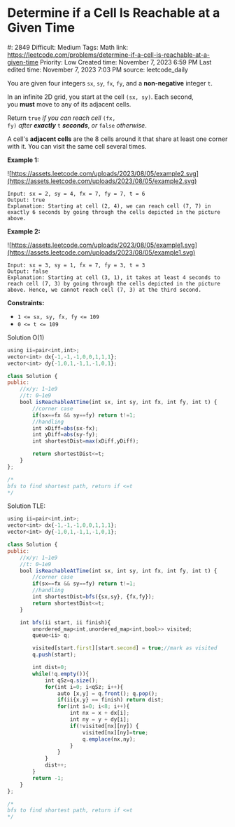 # Determine if a Cell Is Reachable at a Given Time

#: 2849
Difficult: Medium
Tags: Math
link: https://leetcode.com/problems/determine-if-a-cell-is-reachable-at-a-given-time
Priority: Low
Created time: November 7, 2023 6:59 PM
Last edited time: November 7, 2023 7:03 PM
source: leetcode_daily

You are given four integers `sx`, `sy`, `fx`, `fy`, and a **non-negative** integer `t`.

In an infinite 2D grid, you start at the cell `(sx, sy)`. Each second, you **must** move to any of its adjacent cells.

Return `true` *if you can reach cell* `(fx, fy)` *after **exactly*** `t` ***seconds***, *or* `false` *otherwise*.

A cell's **adjacent cells** are the 8 cells around it that share at least one corner with it. You can visit the same cell several times.

**Example 1:**

![https://assets.leetcode.com/uploads/2023/08/05/example2.svg](https://assets.leetcode.com/uploads/2023/08/05/example2.svg)

```
Input: sx = 2, sy = 4, fx = 7, fy = 7, t = 6
Output: true
Explanation: Starting at cell (2, 4), we can reach cell (7, 7) in exactly 6 seconds by going through the cells depicted in the picture above.

```

**Example 2:**

![https://assets.leetcode.com/uploads/2023/08/05/example1.svg](https://assets.leetcode.com/uploads/2023/08/05/example1.svg)

```
Input: sx = 3, sy = 1, fx = 7, fy = 3, t = 3
Output: false
Explanation: Starting at cell (3, 1), it takes at least 4 seconds to reach cell (7, 3) by going through the cells depicted in the picture above. Hence, we cannot reach cell (7, 3) at the third second.

```

**Constraints:**

- `1 <= sx, sy, fx, fy <= 109`
- `0 <= t <= 109`

Solution O(1)

```jsx
using ii=pair<int,int>;
vector<int> dx{-1,-1,-1,0,0,1,1,1};
vector<int> dy{-1,0,1,-1,1,-1,0,1};

class Solution {
public:
    //x/y: 1~1e9
    //t: 0~1e9
    bool isReachableAtTime(int sx, int sy, int fx, int fy, int t) {
        //corner case
        if(sx==fx && sy==fy) return t!=1;
        //handling
        int xDiff=abs(sx-fx);
        int yDiff=abs(sy-fy);
        int shortestDist=max(xDiff,yDiff);

        return shortestDist<=t;
    }
};

/*
bfs to find shortest path, return if <=t
*/
```

Solution TLE:

```jsx
using ii=pair<int,int>;
vector<int> dx{-1,-1,-1,0,0,1,1,1};
vector<int> dy{-1,0,1,-1,1,-1,0,1};

class Solution {
public:
    //x/y: 1~1e9
    //t: 0~1e9
    bool isReachableAtTime(int sx, int sy, int fx, int fy, int t) {
        //corner case
        if(sx==fx && sy==fy) return t!=1;
        //handling
        int shortestDist=bfs({sx,sy}, {fx,fy});
        return shortestDist<=t;
    }

    int bfs(ii start, ii finish){
        unordered_map<int,unordered_map<int,bool>> visited;
        queue<ii> q;

        visited[start.first][start.second] = true;//mark as visited
        q.push(start);

        int dist=0;
        while(!q.empty()){
            int qSz=q.size();
            for(int i=0; i<qSz; i++){
                auto [x,y] = q.front(); q.pop();
                if(ii{x,y} == finish) return dist;
                for(int i=0; i<8; i++){
                    int nx = x + dx[i];
                    int ny = y + dy[i];
                    if(!visited[nx][ny]) {
                        visited[nx][ny]=true;
                        q.emplace(nx,ny);
                    }
                }
            }
            dist++;
        }
        return -1;
    }
};

/*
bfs to find shortest path, return if <=t
*/
```